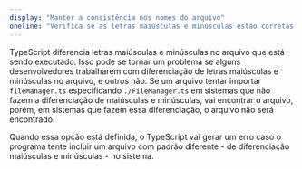 ```yaml
---
display: "Manter a consistência nos nomes do arquivo"
oneline: "Verifica se as letras maiúsculas e minúsculas estão corretas nas importações"
---
```


TypeScript diferencia letras maiúsculas e minúsculas no arquivo que está sendo executado.
Isso pode se tornar um problema se alguns desenvolvedores trabalharem com diferenciação de letras maiúsculas e minúsculas no arquivo, e outros não. Se um arquivo tentar importar `fileManager.ts` especificando `./FileManager.ts` em sistemas que não fazem a diferenciação de maiúsculas e minúsculas, vai encontrar o arquivo, porém, em sistemas que fazem essa diferenciação, o arquivo não será encontrado.

Quando essa opção está definida, o TypeScript vai gerar um erro caso o programa tente incluir um arquivo com padrão diferente - de diferenciação maiúsculas e minúsculas - no sistema.
